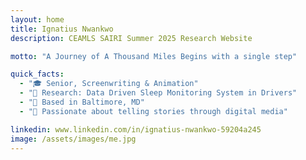 ```yaml
---
layout: home
title: Ignatius Nwankwo
description: CEAMLS SAIRI Summer 2025 Research Website

motto: "A Journey of A Thousand Miles Begins with a single step"

quick_facts:
  - "🎓 Senior, Screenwriting & Animation"
  - "🔬 Research: Data Driven Sleep Monitoring System in Drivers"
  - "📍 Based in Baltimore, MD"
  - "🎨 Passionate about telling stories through digital media"

linkedin: www.linkedin.com/in/ignatius-nwankwo-59204a245
image: /assets/images/me.jpg
---
```

